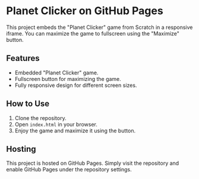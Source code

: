 # Planet Clicker on GitHub Pages

This project embeds the "Planet Clicker" game from Scratch in a responsive iframe. You can maximize the game to fullscreen using the "Maximize" button.

## Features

- Embedded "Planet Clicker" game.
- Fullscreen button for maximizing the game.
- Fully responsive design for different screen sizes.

## How to Use

1. Clone the repository.
2. Open `index.html` in your browser.
3. Enjoy the game and maximize it using the button.

## Hosting

This project is hosted on GitHub Pages. Simply visit the repository and enable GitHub Pages under the repository settings.
